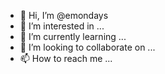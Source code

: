 - 👋 Hi, I’m @emondays
- 👀 I’m interested in ...
- 🌱 I’m currently learning ...
- 💞️ I’m looking to collaborate on ...
- 📫 How to reach me ...

<!---
emondays/emondays is a ✨ special ✨ repository because its `README.md` (this file) appears on your GitHub profile.
You can click the Preview link to take a look at your changes.
--->
